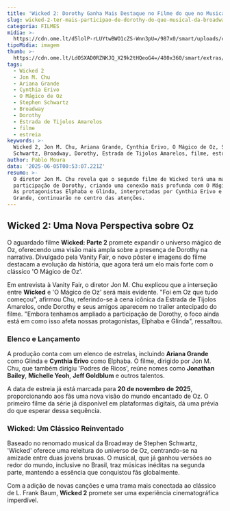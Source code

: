 ```yaml
---
title: 'Wicked 2: Dorothy Ganha Mais Destaque no Filme do que no Musical da Broadway'
slug: wicked-2-ter-mais-participao-de-dorothy-do-que-musical-da-broadway
categoria: FILMES
midia: >-
  https://cdn.ome.lt/d5lolP-rLUYtwBWO1cZS-Wnn3pU=/987x0/smart/uploads/conteudo/fotos/Untitled_design_99.png
tipoMidia: imagem
thumb: >-
  https://cdn.ome.lt/LdOSXAD0RZNKJQ_X29k2tHQeoG4=/480x360/smart/extras/conteudos/wicked-oscar.jpg
tags:
  - Wicked 2
  - Jon M. Chu
  - Ariana Grande
  - Cynthia Erivo
  - O Mágico de Oz
  - Stephen Schwartz
  - Broadway
  - Dorothy
  - Estrada de Tijolos Amarelos
  - filme
  - estreia
keywords: >-
  Wicked 2, Jon M. Chu, Ariana Grande, Cynthia Erivo, O Mágico de Oz, Stephen
  Schwartz, Broadway, Dorothy, Estrada de Tijolos Amarelos, filme, estreia
author: Pablo Moura
data: '2025-06-05T00:53:07.221Z'
resumo: >-
  O diretor Jon M. Chu revela que o segundo filme de Wicked terá uma maior
  participação de Dorothy, criando uma conexão mais profunda com O Mágico de Oz.
  As protagonistas Elphaba e Glinda, interpretadas por Cynthia Erivo e Ariana
  Grande, continuarão no centro das atenções.
---
```


## Wicked 2: Uma Nova Perspectiva sobre Oz

O aguardado filme **Wicked: Parte 2** promete expandir o universo mágico de Oz, oferecendo uma visão mais ampla sobre a presença de Dorothy na narrativa. Divulgado pela Vanity Fair, o novo pôster e imagens do filme destacam a evolução da história, que agora terá um elo mais forte com o clássico 'O Mágico de Oz'.

Em entrevista à Vanity Fair, o diretor Jon M. Chu explicou que a interseção entre **Wicked** e 'O Mágico de Oz' será mais evidente. "Foi em Oz que tudo começou", afirmou Chu, referindo-se à cena icônica da Estrada de Tijolos Amarelos, onde Dorothy e seus amigos aparecem no trailer antecipado do filme. "Embora tenhamos ampliado a participação de Dorothy, o foco ainda está em como isso afeta nossas protagonistas, Elphaba e Glinda", ressaltou.

### Elenco e Lançamento

A produção conta com um elenco de estrelas, incluindo **Ariana Grande** como Glinda e **Cynthia Erivo** como Elphaba. O filme, dirigido por Jon M. Chu, que também dirigiu 'Podres de Ricos', reúne nomes como **Jonathan Bailey**, **Michelle Yeoh**, **Jeff Goldblum** e outros talentos.

A data de estreia já está marcada para **20 de novembro de 2025**, proporcionando aos fãs uma nova visão do mundo encantado de Oz. O primeiro filme da série já disponível em plataformas digitais, dá uma prévia do que esperar dessa sequência.

### Wicked: Um Clássico Reinventado

Baseado no renomado musical da Broadway de Stephen Schwartz, 'Wicked' oferece uma releitura do universo de Oz, centrando-se na amizade entre duas jovens bruxas. O musical, que já ganhou versões ao redor do mundo, inclusive no Brasil, traz músicas inéditas na segunda parte, mantendo a essência que conquistou fãs globalmente.

Com a adição de novas canções e uma trama mais conectada ao clássico de L. Frank Baum, **Wicked 2** promete ser uma experiência cinematográfica imperdível.

